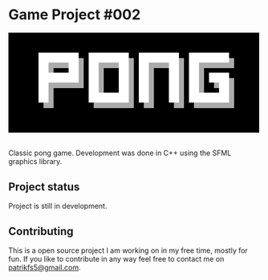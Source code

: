 # Game Project #002
![logo](GameProject002/logo_black.png)
## 
Classic pong game.
Development was done in C++ using the SFML graphics library.

## Project status
Project is still in development.

## Contributing
This is a open source project I am working on in my free time, mostly for fun. If you like to contribute in any way feel free to contact me on <patrikfs5@gmail.com>.